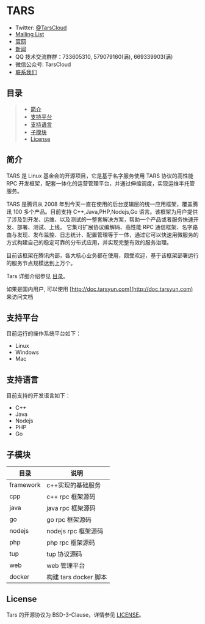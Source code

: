 # TARS

- Twitter: [@TarsCloud](https://twitter.com/TarsCloud)
- [Mailing List](https://groups.google.com/g/tars-foundation-information)
- [官网](http://tarscloud.org/)
- [新闻](https://tarscloud.org/feed/newsroom)
- QQ 技术交流群群：733605310, 579079160(满), 669339903(满)
- 微信公众号: TarsCloud
- [联系我们](https://tarscloud.org/about/contacts)

## 目录

> - [简介](#chapter-1)
> - [支持平台](#chapter-2)
> - [支持语言](#chapter-3)
> - [子模块](#chapter-4)
> - [License](#chapter-5)

## 简介 <span id="chapter-1"></span>

TARS 是 Linux 基金会的开源项目，它是基于名字服务使用 TARS 协议的高性能 RPC 开发框架，配套一体化的运营管理平台，并通过伸缩调度，实现运维半托管服务。

TARS 是腾讯从 2008 年到今天一直在使用的后台逻辑层的统一应用框架，覆盖腾讯 100 多个产品。目前支持 C++,Java,PHP,Nodejs,Go 语言。该框架为用户提供了涉及到开发、运维、以及测试的一整套解决方案，帮助一个产品或者服务快速开发、部署、测试、上线。 它集可扩展协议编解码、高性能 RPC 通信框架、名字路由与发现、发布监控、日志统计、配置管理等于一体，通过它可以快速用微服务的方式构建自己的稳定可靠的分布式应用，并实现完整有效的服务治理。

目前该框架在腾讯内部，各大核心业务都在使用，颇受欢迎，基于该框架部署运行的服务节点规模达到上万个。

Tars 详细介绍参见 [目录](SUMMARY.md)。

如果是国内用户, 可以使用 [http://doc.tarsyun.com](http://doc.tarsyun.com) 来访问文档

## 支持平台 <span id="chapter-2"></span>

目前运行的操作系统平台如下：

- Linux
- Windows
- Mac

## 支持语言 <span id="chapter-3"></span>

目前支持的开发语言如下：

- C++
- Java
- Nodejs
- PHP
- Go

## 子模块 <span id="chapter-4"></span>

| 目录      | 说明                  |
| --------- | --------------------- |
| framework | c++实现的基础服务     |
| cpp       | c++ rpc 框架源码      |
| java      | java rpc 框架源码     |
| go        | go rpc 框架源码       |
| nodejs    | nodejs rpc 框架源码   |
| php       | php rpc 框架源码      |
| tup       | tup 协议源码          |
| web       | web 管理平台          |
| docker    | 构建 tars docker 脚本 |

## License <span id="chapter-5"></span>

Tars 的开源协议为 BSD-3-Clause，详情参见 [LICENSE](LICENSE.md)。
